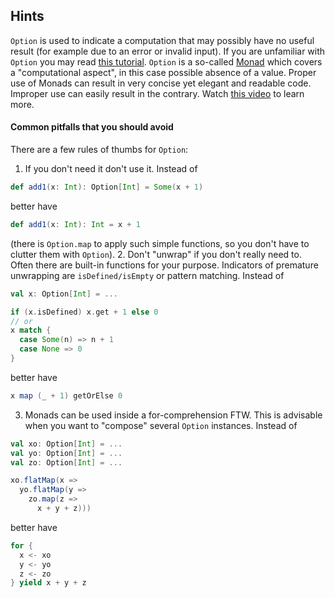 ## Hints
`Option` is used to indicate a computation that may possibly have no useful result
(for example due to an error or invalid input).
If you are unfamiliar with `Option` you may read [this tutorial](http://danielwestheide.com/blog/2012/12/19/the-neophytes-guide-to-scala-part-5-the-option-type.html).
`Option` is a so-called [Monad](https://en.wikipedia.org/wiki/Monad_(functional_programming)) which covers a "computational aspect", in this case possible absence of a value.
Proper use of Monads can result in very concise yet elegant
and readable code. Improper use can easily result in the contrary.
Watch [this video](https://www.youtube.com/watch?v=Mw_Jnn_Y5iA) to learn more.
#### Common pitfalls that you should avoid
There are a few rules of thumbs for `Option`:
1. If you don't need it don't use it. Instead of
```scala
def add1(x: Int): Option[Int] = Some(x + 1)
```
better have
```scala
def add1(x: Int): Int = x + 1
```
(there is `Option.map` to apply such simple functions,
so you don't have to clutter them with `Option`).
2. Don't "unwrap" if you don't really need to.
Often there are built-in functions for your purpose. Indicators of premature
unwrapping are `isDefined/isEmpty` or pattern matching. Instead of
```scala
val x: Option[Int] = ...

if (x.isDefined) x.get + 1 else 0
// or
x match {
  case Some(n) => n + 1
  case None => 0
}
```
better have
```scala
x map (_ + 1) getOrElse 0
```
3. Monads can be used inside a for-comprehension FTW.
This is advisable when you want to "compose" several `Option` instances. Instead of
```scala
val xo: Option[Int] = ...
val yo: Option[Int] = ...
val zo: Option[Int] = ...

xo.flatMap(x =>
  yo.flatMap(y =>
    zo.map(z =>
	  x + y + z)))
```
better have
```scala
for {
  x <- xo
  y <- yo
  z <- zo
} yield x + y + z
```
